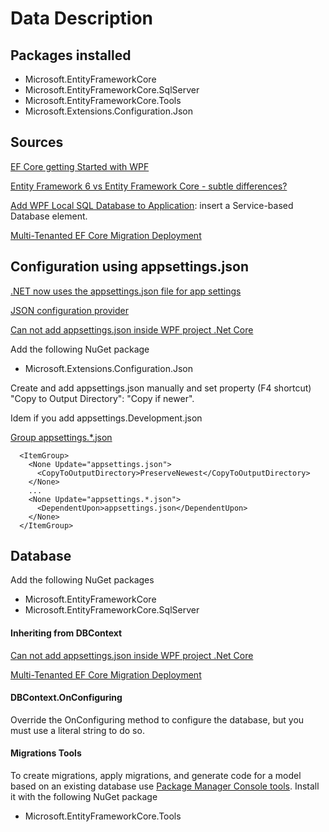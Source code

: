 ﻿# Data Description

## Packages installed
- Microsoft.EntityFrameworkCore
- Microsoft.EntityFrameworkCore.SqlServer
- Microsoft.EntityFrameworkCore.Tools
- Microsoft.Extensions.Configuration.Json


## Sources
[EF Core getting Started with WPF](https://docs.microsoft.com/en-us/ef/core/get-started/wpf)

[Entity Framework 6 vs Entity Framework Core - subtle differences?](https://stackoverflow.com/questions/61153920/entity-framework-6-vs-entity-framework-core-subtle-differences#61154482)

[Add WPF Local SQL Database to Application](https://codedocu.com/Net-Framework/WPF/Code-Samples/Add-WPF-Local-SQL-Database-to-Application-and-Connect-Data?2140): insert a Service-based Database element.

[Multi-Tenanted EF Core Migration Deployment](https://chadgolden.com/blog/multi-tenanted-entity-framework-core-migration-deployment)


## Configuration using appsettings.json
[.NET now uses the appsettings.json file for app settings](https://docs.microsoft.com/en-us/dotnet/core/porting/upgrade-assistant-wpf-framework#modernize-appsettingsjson)

[JSON configuration provider](https://docs.microsoft.com/en-us/dotnet/core/extensions/configuration-providers#json-configuration-provider)

[Can not add appsettings.json inside WPF project .Net Core](https://stackoverflow.com/questions/59909207/cannot-add-appsettings-json-inside-wpf-project-net-core-3-0#59909447)

Add the following NuGet package
- Microsoft.Extensions.Configuration.Json

Create and add appsettings.json manually and set property (F4 shortcut) "Copy to Output Directory": "Copy if newer".

Idem if you add appsettings.Development.json

[Group appsettings.*.json](https://stackoverflow.com/questions/50970954/is-there-a-dependentupon-option-in-a-net-core-app#50971055)
```
  <ItemGroup>
    <None Update="appsettings.json">
      <CopyToOutputDirectory>PreserveNewest</CopyToOutputDirectory>
    </None>
    ...
    <None Update="appsettings.*.json">
      <DependentUpon>appsettings.json</DependentUpon>
    </None>
  </ItemGroup>
```


## Database
Add the following NuGet packages
- Microsoft.EntityFrameworkCore
- Microsoft.EntityFrameworkCore.SqlServer

#### Inheriting from DBContext
[Can not add appsettings.json inside WPF project .Net Core](https://stackoverflow.com/questions/59909207/cannot-add-appsettings-json-inside-wpf-project-net-core-3-0#67338758)

[Multi-Tenanted EF Core Migration Deployment](https://chadgolden.com/blog/multi-tenanted-entity-framework-core-migration-deployment)

#### DBContext.OnConfiguring 
Override the OnConfiguring method to configure the database, but you must use a literal string to do so.

#### Migrations Tools
To create migrations, apply migrations, and generate code for a model based on an existing database use [Package Manager Console tools](https://docs.microsoft.com/en-us/ef/core/cli/powershell). Install it with the following NuGet package
- Microsoft.EntityFrameworkCore.Tools
